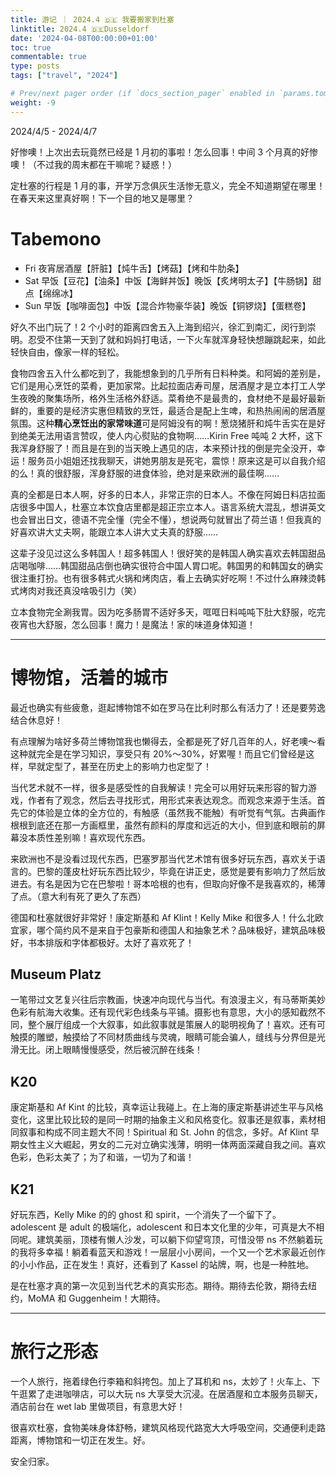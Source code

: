 ```yaml
---
title: 游记 ｜ 2024.4 🇩🇪 我要搬家到杜塞
linktitle: 2024.4 🇩🇪Dusseldorf
date: '2024-04-08T00:00:00+01:00'
toc: true
commentable: true
type: posts
tags: ["travel", "2024"]

# Prev/next pager order (if `docs_section_pager` enabled in `params.toml`)
weight: -9
---
```


2024/4/5 - 2024/4/7

好惨噢！上次出去玩竟然已经是 1 月初的事啦！怎么回事！中间 3 个月真的好惨噢！（不过我的周末都在干嘛呢？疑惑！）

定杜塞的行程是 1 月的事，开学万念俱灰生活惨无意义，完全不知道期望在哪里！在春天来这里真好啊！下一个目的地又是哪里？

# Tabemono

- Fri 夜宵居酒屋【肝脏】【炖牛舌】【烤菇】【烤和牛肋条】
- Sat 早饭【豆花】【油条】中饭【海鲜丼饭】晚饭【炙烤明太子】【牛肠锅】甜点【绵绵冰】
- Sun 早饭【咖啡面包】中饭【混合炸物豪华装】晚饭【铜锣烧】【蛋糕卷】

好久不出门玩了！2 个小时的距离四舍五入上海到绍兴，徐汇到南汇，闵行到崇明。忍受不住第一天到了就和妈妈打电话，一下火车就浑身轻快想蹦跳起来，如此轻快自由，像家一样的轻松。

食物四舍五入什么都吃到了，我能想象到的几乎所有日料种类。和阿姆的差别是，它们是用心烹饪的菜肴，更加家常。比起拉面店寿司屋，居酒屋才是立本打工人学生夜晚的聚集场所，格外生活格外舒适。菜肴绝不是最贵的，食材绝不是最好最新鲜的，重要的是经济实惠但精致的烹饪，最适合是配上生啤，和热热闹闹的居酒屋氛围。这种**精心烹饪出的家常味道**可是阿姆没有的啊！葱烧猪肝和炖牛舌实在是好到绝美无法用语言赞叹，使人内心熨贴的食物啊……Kirin Free 吨吨 2 大杯，这下我浑身舒服了！而且是在到的当天晚上遇见的店，本来预计找的倒是完全没开，幸运！服务员小姐姐还找我聊天，讲她男朋友是死宅，震惊！原来这是可以自我介绍的么！真的很舒服，浑身舒服的进食体验，绝对是来欧洲的最佳啊……

真的全都是日本人啊，好多的日本人，非常正宗的日本人。不像在阿姆日料店拉面店很多中国人，杜塞立本饮食店里都是超正宗立本人。语言系统大混乱，想讲英文也会冒出日文，德语不完全懂（完全不懂），想说两句就冒出了荷兰语！但我真的好喜欢讲大丈夫啊，能跟立本人讲大丈夫真的舒服……

这辈子没见过这么多韩国人！超多韩国人！很好笑的是韩国人确实喜欢去韩国甜品店喝咖啡……韩国甜品店倒也确实很符合中国人胃口呢。韩国男的和韩国女的确实很注重打扮。也有很多韩式火锅和烤肉店，看上去确实好吃啊！不过什么麻辣烫韩式烤肉对我还真没啥吸引力（笑）

立本食物完全涮我胃。因为吃多肠胃不适好多天，哐哐日料吨吨下肚大舒服，吃完夜宵也大舒服，怎么回事！魔力！是魔法！家的味道身体知道！

---

# 博物馆，活着的城市

最近也确实有些疲惫，逛起博物馆不如在罗马在比利时那么有活力了！还是要劳逸结合休息好！

有点理解为啥好多荷兰博物馆我也懒得去，全都是死了好几百年的人，好老噢～看这种就完全是在学习知识，享受只有 20%～30%，好累喔！而且它们曾经是这样，早就定型了，甚至在历史上的影响力也定型了！

当代艺术就不一样，很多是感受性的自我解读！完全可以用好玩来形容的智力游戏，作者有了观念，然后去寻找形式，用形式来表达观念。而观念来源于生活。首先它的体验是立体的全方位的，有触感（虽然我不能触）有听觉有气氛。古典画作根根到底还在那一方画框里，虽然有颜料的厚度和远近的大小，但到底和眼前的屏幕没本质性差别嘛！喜欢现代东西。

来欧洲也不是没看过现代东西，巴塞罗那当代艺术馆有很多好玩东西，喜欢关于语言的。巴黎的蓬皮杜好玩东西比较少，毕竟在讲正史，感觉是要有影响力了然后放进去。有名是因为它在巴黎啦！哥本哈根的也有，但取向好像不是我喜欢的，稀薄了点。（意大利有死了更久了东西）

德国和杜塞就很好非常好！康定斯基和 Af Klint！Kelly Mike 和很多人！什么北欧宜家，哪个简约风不是来自于包豪斯和德国人和抽象艺术？品味极好，建筑品味极好，书本排版和字体都极好。太好了喜欢死了！

## Museum Platz

一笔带过文艺复兴往后宗教画，快速冲向现代与当代。有浪漫主义，有马蒂斯美妙色彩有航海大收集。还有现代彩色线条与平铺。摄影也有意思，大小的感知截然不同，整个展厅组成一个大叙事，如此叙事就是策展人的聪明视角了！喜欢。还有可触摸的雕塑，触摸给了不同材质曲线与灵魂，眼睛可能会骗人，缝线与分界但是光滑无比。闭上眼睛慢慢感受，然后被沉醉在线条！

## K20

康定斯基和 Af Kint 的比较，真幸运让我碰上。在上海的康定斯基讲述生平与风格变化，这里比较比较的是同一时期的抽象主义和风格变化。叙事还是叙事，素材相同叙事和构成不同主题大不同！Spiritual 和 St. John 的信念，多好。Af Klint 早期女性主义大崛起，男女的二元对立确实浅薄，明明一体两面深藏自我之间。喜欢色彩，色彩太美了；为了和谐，一切为了和谐！

## K21

好玩东西，Kelly Mike 的的 ghost 和 spirit，一个消失了一个留下了。adolescent 是 adult 的极端化，adolescent 和日本文化里的少年，可真是大不相同呢。建筑美丽，顶楼有懒人沙发，可以躺下仰望穹顶，可惜没带 ns 不然躺着玩的我将多幸福！躺着看蓝天和游戏！一层层小小房间，一个又一个艺术家最近创作的小小作品，正在发生！真好，还看到了 Kassel 的站牌，啊，也是一种胜地。

是在杜塞才真的第一次见到当代艺术的真实形态。期待。期待去伦敦，期待去纽约，MoMA 和 Guggenheim！大期待。

---

# 旅行之形态

一个人旅行，拖着绿色行李箱和斜挎包。加上了耳机和 ns，太妙了！火车上、下午逛累了走进咖啡店，可以大玩 ns 大享受大沉浸。在居酒屋和立本服务员聊天，酒店前台在 wet lab 里做项目，有意思大好！

很喜欢杜塞，食物美味身体舒畅，建筑风格现代路宽大大呼吸空间，交通便利走路距离，博物馆和一切正在发生。好。

安全归家。
